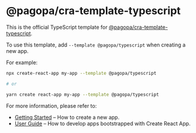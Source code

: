 # @pagopa/cra-template-typescript

This is the official TypeScript template for [@pagopa/cra-template-typescript](https://github.com/pagopa/cra-template-typescript).

To use this template, add `--template @pagopa/typescript` when creating a new app.

For example:

```sh
npx create-react-app my-app --template @pagopa/typescript

# or

yarn create react-app my-app --template @pagopa/typescript
```

For more information, please refer to:

- [Getting Started](https://create-react-app.dev/docs/getting-started) – How to create a new app.
- [User Guide](https://create-react-app.dev) – How to develop apps bootstrapped with Create React App.
